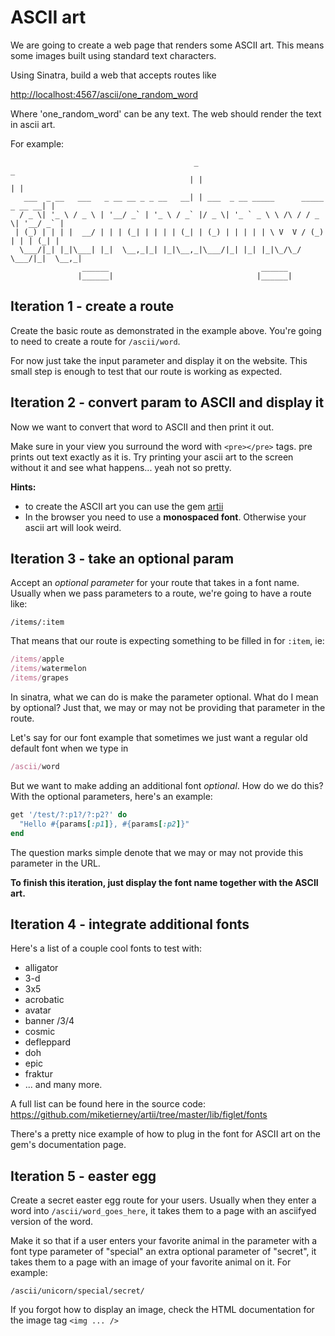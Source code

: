 # ASCII art

We are going to create a web page that renders some ASCII art. This means some images built using standard text characters.

Using Sinatra, build a web that accepts routes like

<http://localhost:4567/ascii/one_random_word>

Where 'one_random_word' can be any text. The web should render the text in ascii art.

For example:

```
                                         _                                      _
                                        | |                                    | |
   ___  _ __   ___   _ __ __ _ _ __   __| | ___  _ __ _____      _____  _ __ __| |
  / _ \| '_ \ / _ \ | '__/ _` | '_ \ / _` |/ _ \| '_ ` _ \ \ /\ / / _ \| '__/ _` |
 | (_) | | | |  __/ | | | (_| | | | | (_| | (_) | | | | | \ V  V / (_) | | | (_| |
  \___/|_| |_|\___| |_|  \__,_|_| |_|\__,_|\___/|_| |_| |_|\_/\_/ \___/|_|  \__,_|
                ______                                  ______
               |______|                                |______|

```

## Iteration 1 - create a route

Create the basic route as demonstrated in the example above. You're going to need to create a route for `/ascii/word`.  

For now just take the input parameter and display it on the website. This small step is enough to test that our route is working as expected.


## Iteration 2 - convert param to ASCII and display it

Now we want to convert that word to ASCII and then print it out.

Make sure in your view you surround the word with `<pre></pre>` tags. pre prints out text exactly as it is. Try printing your ascii art to the screen without it and see what happens... yeah not so pretty.

**Hints:**

- to create the ASCII art you can use the gem [artii](https://github.com/miketierney/artii)
- In the browser you need to use a **monospaced font**. Otherwise your ascii art will look weird.


## Iteration 3 - take an optional param

Accept an _optional parameter_ for your route that takes in a font name. Usually when we pass parameters to a route, we're going to have a route like:

`/items/:item`

That means that our route is expecting something to be filled in for `:item`, ie:

```ruby
/items/apple
/items/watermelon
/items/grapes
```

In sinatra, what we can do is make the parameter optional. What do I mean by optional? Just that, we may or may not be providing that parameter in the route.

Let's say for our font example that sometimes we just want a regular old default font when we type in

```ruby
/ascii/word
```

But we want to make adding an additional font _optional_. How do we do this? With the optional parameters, here's an example:

```ruby
get '/test/?:p1?/?:p2?' do
  "Hello #{params[:p1]}, #{params[:p2]}"
end
```

The question marks simple denote that we may or may not provide this parameter in the URL.

**To finish this iteration, just display the font name together with the ASCII art.**


## Iteration 4 - integrate additional fonts

Here's a list of a couple cool fonts to test with:

- alligator
- 3-d
- 3x5
- acrobatic
- avatar
- banner /3/4
- cosmic
- defleppard
- doh
- epic
- fraktur
- ... and many more.

A full list can be found here in the source code:
<https://github.com/miketierney/artii/tree/master/lib/figlet/fonts>

There's a pretty nice example of how to plug in the font for ASCII art on the gem's documentation page.


## Iteration 5 - easter egg

Create a secret easter egg route for your users. Usually when they enter a word into `/ascii/word_goes_here`, it takes them to a page with an asciifyed version of the word.

Make it so that if a user enters your favorite animal in the parameter with a font type parameter of "special" an extra optional parameter of "secret", it takes them to a page with an image of your favorite animal on it. For example:

`/ascii/unicorn/special/secret/`

If you forgot how to display an image, check the HTML documentation for the image tag `<img ... />`
